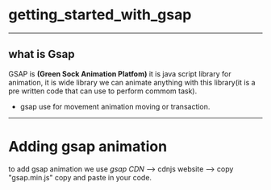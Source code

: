 # getting_started_with_gsap
---
## what is Gsap 

GSAP is **(Green Sock Animation Platfom)** it is java script library for animation, it is wide library we can animate anything with this library(it is a pre written code that can use to perform commom task).

* gsap use for movement animation moving or transaction.
---
# Adding gsap animation
to add gsap animation we use *gsap CDN* --> cdnjs website --> copy "gsap.min.js" copy and paste in your code.


